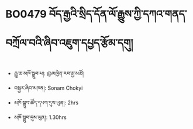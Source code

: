 # BO0479 བོད་རྒྱའི་སྲིད་དོན་ལོ་རྒྱུས་ཀྱི་དཀའ་གནད་བཀྲོལ་བའི་ཞིབ་འཇུག་དཔྱད་རྩོམ་དགུ།
- རྒྱུ་ཆ་མཁོ་སྒྲུབ་པ།: @མཁྱེན་རབ་རྒྱ་མཚོ།
- བསྐྱར་ཞིབ་མཁན།: Sonam Chokyi
- མཁོ་སྒྲུབ་ཚོད་དཔག་དུས་ཡུན།: 2hrs
- མཁོ་སྒྲུབ་དུས་ཡུན།: 1.30hrs
